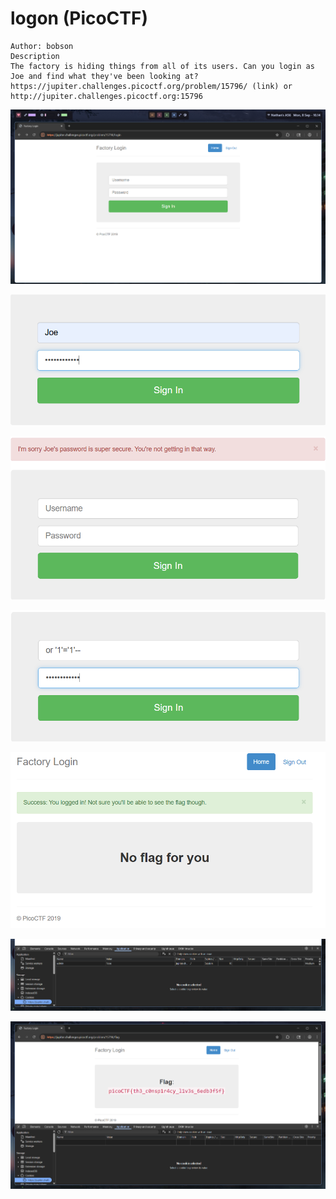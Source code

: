 # logon (PicoCTF)

```
Author: bobson
Description
The factory is hiding things from all of its users. Can you login as Joe and find what they've been looking at? https://jupiter.challenges.picoctf.org/problem/15796/ (link) or http://jupiter.challenges.picoctf.org:15796
```

![alt text](assets/logon1.png)

![alt text](assets/logon2.png)

![alt text](assets/logon3.png)

![alt text](assets/logon4.png)

![alt text](assets/logon5.png)

![alt text](assets/logon6.png)

![alt text](assets/logon7.png)
